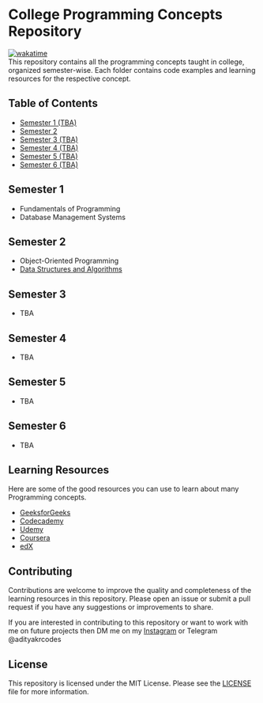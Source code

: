 # College Programming Concepts Repository
[![wakatime](https://wakatime.com/badge/user/9dffb9b1-d280-4299-95e9-2418360b3799/project/9096b337-5993-44c4-9eb2-f255cad22c6b.svg)](https://wakatime.com/badge/user/9dffb9b1-d280-4299-95e9-2418360b3799/project/9096b337-5993-44c4-9eb2-f255cad22c6b)
</br>
This repository contains all the programming concepts taught in college, organized semester-wise. Each folder contains code examples and learning resources for the respective concept.

## Table of Contents

-   [Semester 1 (TBA)](#semester-1)
-   [Semester 2](#semester-2)
-   [Semester 3 (TBA)](#semester-3)
-   [Semester 4 (TBA)](#semester-4)
-   [Semester 5 (TBA)](#semester-5)
-   [Semester 6 (TBA)](#semester-6)

## Semester 1

-   Fundamentals of Programming
-   Database Management Systems

## Semester 2

-   Object-Oriented Programming
-   [Data Structures and Algorithms](/pages/DSA.md)

## Semester 3

-   TBA

## Semester 4

-   TBA

## Semester 5

-   TBA

## Semester 6

-   TBA

## Learning Resources

Here are some of the good resources you can use to learn about many Programming concepts.

-   [GeeksforGeeks](https://www.geeksforgeeks.org/)
-   [Codecademy](https://www.codecademy.com/)
-   [Udemy](https://www.udemy.com/)
-   [Coursera](https://www.coursera.org/)
-   [edX](https://www.edx.org/)

## Contributing

Contributions are welcome to improve the quality and completeness of the learning resources in this repository. Please open an issue or submit a pull request if you have any suggestions or improvements to share.

If you are interested in contributing to this repository or want to work with me on future projects then DM me on my [Instagram](https://instagram.com/adityakrcodes) or Telegram @adityakrcodes

## License

This repository is licensed under the MIT License. Please see the [LICENSE](LICENSE) file for more information.
